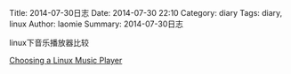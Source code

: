 Title: 2014-07-30日志
Date: 2014-07-30 22:10
Category: diary 
Tags: diary, linux
Author: laomie
Summary: 2014-07-30日志


linux下音乐播放器比较

[Choosing a Linux Music Player](http://thesimplecomputer.info/choosing-a-linux-music-player)
